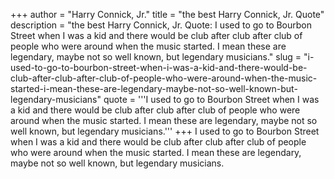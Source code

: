 +++
author = "Harry Connick, Jr."
title = "the best Harry Connick, Jr. Quote"
description = "the best Harry Connick, Jr. Quote: I used to go to Bourbon Street when I was a kid and there would be club after club after club of people who were around when the music started. I mean these are legendary, maybe not so well known, but legendary musicians."
slug = "i-used-to-go-to-bourbon-street-when-i-was-a-kid-and-there-would-be-club-after-club-after-club-of-people-who-were-around-when-the-music-started-i-mean-these-are-legendary-maybe-not-so-well-known-but-legendary-musicians"
quote = '''I used to go to Bourbon Street when I was a kid and there would be club after club after club of people who were around when the music started. I mean these are legendary, maybe not so well known, but legendary musicians.'''
+++
I used to go to Bourbon Street when I was a kid and there would be club after club after club of people who were around when the music started. I mean these are legendary, maybe not so well known, but legendary musicians.
